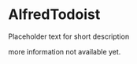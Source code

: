 AlfredTodoist
=============

Placeholder text for short description

more information not available yet.
